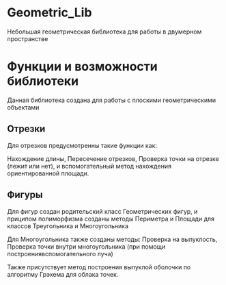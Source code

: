 # Geometric_Lib
Небольшая геометрическая библиотека для работы в двумерном пространстве

# Функции и возможности библиотеки
Данная библиотека создана для работы с плоскими геометрическими объектами
## Отрезки
Для отрезков предусмотренны такие функции как:

Нахождение длины, Пересечение отрезков, Проверка точки на отрезке (лежит или нет),
и вспомогательный метод нахождения ориентированной площади.
## Фигуры
Для фигур создан родительский класс Геометрических фигур,
и приципом полиморфизма созданы методы Периметра и Площади для классов
Треугольника и Многоугольника

Для Многоугольника также созданы методы:
Проверка на выпуклость, Проверка точки внутри многоугольника (при помощи построениявспомогательного луча)

Также присутствует метод построения выпуклой оболочки по алгоритму Грэхема для облака точек.
